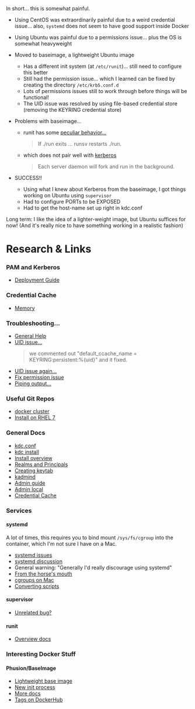 In short... this is somewhat painful.

- Using CentOS was extraordinarily painful due to a weird credential issue... also, `systemd` does not seem to have good support inside Docker

- Using Ubuntu was painful due to a permissions issue... plus the OS is somewhat heavyweight

- Moved to baseimage, a lightweight Ubuntu image
  * Has a different init system (at `/etc/runit`)... still need to configure this better
  * Still had the permission issue... which I learned can be fixed by creating the directory `/etc/krb5.conf.d`
  * Lots of permissions issues still to work through before things will be functional!
  * The UID issue was resolved by using file-based credential store (removing the KEYRING credential store)

- Problems with baseimage...
  * runit has some [peculiar behavior...](http://smarden.org/runit/runsv.8.html)
    > If ./run exits ... runsv restarts ./run.
  * which does not pair well with [kerberos](https://web.mit.edu/kerberos/krb5-devel/doc/admin/install_kdc.html)
    > Each server daemon will fork and run in the background.

- SUCCESS!!
  * Using what I knew about Kerberos from the baseimage, I got things working on Ubuntu using `supervisor`
  * Had to configure PORTs to be EXPOSED
  * Had to get the host-name set up right in kdc.conf

Long term: I like the idea of a lighter-weight image, but Ubuntu suffices for now!  (And it's really nice to have something working in a realistic fashion)



# Research & Links

### PAM and Kerberos
 - [Deployment Guide](https://www.centos.org/docs/5/html/5.1/Deployment_Guide/s1-kerberos-pam.html)

### Credential Cache
 - [Memory](https://serverfault.com/questions/855943/how-to-force-kerberos-to-use-in-memory-credential-cache)

### Troubleshooting...
 - [General Help](https://wiki.ncsa.illinois.edu/display/ITS/Kerberos+Troubleshooting+for+Unix#KerberosTroubleshootingforUnix-general)
 - [UID issue...](https://community.hortonworks.com/questions/11288/kerberos-cache-in-ipa-redhat-idm-keyring-solved.html)
   > we commented out "default_ccache_name = KEYRING:persistent:%{uid}" and it fixed.
 - [UID issue again...](https://bugzilla.redhat.com/show_bug.cgi?id=1017683)
 - [Fix permission issue](https://www.redhat.com/archives/freeipa-users/2017-January/msg00046.html)
 - [Piping output...](https://stackoverflow.com/questions/876239/how-can-i-redirect-and-append-both-stdout-and-stderr-to-a-file-with-bash)

### Useful Git Repos
 - [docker cluster](https://github.com/criteo/kerberos-docker)
 - [Install on RHEL 7](https://gist.github.com/ashrithr/4767927948eca70845db)

### General Docs
 - [kdc.conf](https://web.mit.edu/kerberos/krb5-1.12/doc/admin/conf_files/kdc_conf.html#dbdefaults)
 - [kdc install](https://web.mit.edu/kerberos/krb5-devel/doc/admin/install_kdc.html)
 - [Install overview](https://www.centos.org/docs/5/html/5.1/Deployment_Guide/s1-kerberos-server.html)
 - [Realms and Principals](http://publib.boulder.ibm.com/tividd/td/framework/GC32-0803-00/en_US/HTML/plan20.htm)
 - [Creating keytab](https://kb.iu.edu/d/aumh)
 - [kadmind](https://web.mit.edu/kerberos/krb5-1.13/doc/admin/admin_commands/kadmind.html)
 - [Admin guide](https://web.mit.edu/kerberos/krb5-1.4/krb5-1.4/doc/krb5-admin.html)
 - [Admin local](https://web.mit.edu/kerberos/krb5-1.12/doc/admin/admin_commands/kadmin_local.html)
 - [Credential Cache](https://web.mit.edu/kerberos/krb5-1.12/doc/basic/ccache_def.html)

### Services
#### systemd
A lot of times, this requires you to bind mount `/sys/fs/cgroup` into the container, which I'm not sure I have on a Mac.
 - [systemd issues](https://forums.docker.com/t/any-simple-and-safe-way-to-start-services-on-centos7-systemd/5695)
 - [systemd discussion](https://github.com/moby/moby/issues/35317)
 - General warning: "Generally I'd really discourage using systemd"
 - [From the horse's mouth](https://hub.docker.com/_/centos/)
 - [cgroups on Mac](https://forums.docker.com/t/docker-cgroups-on-mac-os-x/14731)
 - [Converting scripts](https://fedoramagazine.org/systemd-converting-sysvinit-scripts/)

#### supervisor
 - [Unrelated bug?](https://unix.stackexchange.com/questions/281774/ubuntu-server-16-04-cannot-get-supervisor-to-start-automatically)

#### runit
 - [Overview docs](http://smarden.org/runit/index.html)

### Interesting Docker Stuff
#### Phusion/BaseImage
 - [Lightweight base image](https://github.com/phusion/baseimage-docker#whats_inside)
 - [New init process](http://smarden.org/runit/replaceinit.html)
 - [More docs](http://phusion.github.io/baseimage-docker/#solution)
 - [Tags on DockerHub](https://hub.docker.com/r/phusion/baseimage/tags/)


